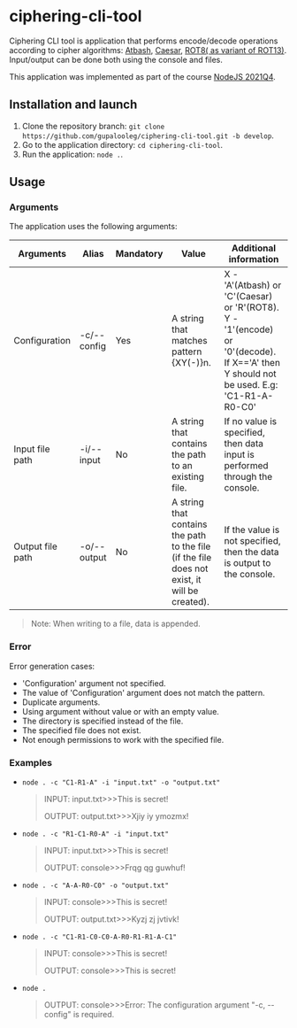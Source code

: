 # ciphering-cli-tool

Ciphering CLI tool is application that performs encode/decode operations according to cipher algorithms: [Atbash](https://en.wikipedia.org/wiki/Atbash), [Caesar](https://en.wikipedia.org/wiki/Caesar_cipher), [ROT8( as variant of ROT13)](https://en.wikipedia.org/wiki/ROT13). Input/output can be done both using the console and files.

This application was implemented as part of the course [NodeJS 2021Q4](https://rs.school/nodejs/).

## Installation and launch

1. Clone the repository branch: `git clone https://github.com/gupalooleg/ciphering-cli-tool.git -b develop`.
2. Go to the application directory: `cd ciphering-cli-tool`.
3. Run the application: `node .`.

## Usage

### Arguments

The application uses the following arguments:

| Arguments        | Alias       | Mandatory | Value                                                                                         | Additional information                                                                                                                 |
| ---------------- | ----------- | --------- | --------------------------------------------------------------------------------------------- | -------------------------------------------------------------------------------------------------------------------------------------- |
| Configuration    | -c/--config | Yes       | A string that matches pattern {XY(-)}n.                                                       | X - 'A'(Atbash) or 'C'(Caesar) or 'R'(ROT8). Y - '1'(encode) or '0'(decode). If X=='A' then Y should not be used. E.g: 'C1-R1-A-R0-C0' |
| Input file path  | -i/--input  | No        | A string that contains the path to an existing file.                                          | If no value is specified, then data input is performed through the console.                                                            |
| Output file path | -o/--output | No        | A string that contains the path to the file (if the file does not exist, it will be created). | If the value is not specified, then the data is output to the console.                                                                 |

> Note: When writing to a file, data is appended.

### Error

Error generation cases:

- 'Configuration' argument not specified.
- The value of 'Configuration' argument does not match the pattern.
- Duplicate arguments.
- Using argument without value or with an empty value.
- The directory is specified instead of the file.
- The specified file does not exist.
- Not enough permissions to work with the specified file.

### Examples

- `node . -c "C1-R1-A" -i "input.txt" -o "output.txt"`

  > INPUT: input.txt>>>This is secret!
  >
  > OUTPUT: output.txt>>>Xjiy iy ymozmx!

- `node . -c "R1-C1-R0-A" -i "input.txt"`

  > INPUT: input.txt>>>This is secret!
  >
  > OUTPUT: console>>>Frqg qg guwhuf!

- `node . -c "A-A-R0-C0" -o "output.txt"`

  > INPUT: console>>>This is secret!
  >
  > OUTPUT: output.txt>>>Kyzj zj jvtivk!

- `node . -c "C1-R1-C0-C0-A-R0-R1-R1-A-C1"`

  > INPUT: console>>>This is secret!
  >
  > OUTPUT: console>>>This is secret!

- `node .`
  > OUTPUT: console>>>Error: The configuration argument "-c, --config" is required.
